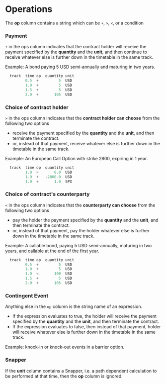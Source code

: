 # Operations

The **op** column contains a string which can be `+`, `>`, `<`, or a condition

### Payment

`+` in the ops column indicates that the contract holder will receive
the payment specified by the **quantity** and the **unit**,
and then continue to receive whatever else is further down in the timetable
in the same track.

Example: A bond paying 5 USD semi-annually and maturing in two years. 

```python
  track  time op  quantity unit
         0.5  +         5  USD
         1.0  +         5  USD
         1.5  +         5  USD
         2.0  +       105  USD
```


### Choice of contract holder

`>` in the ops column indicates that the **contract holder can choose** from the following two options

- receive the payment specified by the **quantity** and the **unit**, and then terminate the contract.
- or, instead of that payment, receive whatever else is further down in the timetable in the same track.

Example: An European Call Option with strike 2800, expiring in 1 year.

```python
  track  time op  quantity unit
         1.0  >       0.0  USD
         1.0  +   -2800.0  USD
         1.0  +       1.0  SPX
```


### Choice of contract's counterparty

`<` in the ops column indicates that the **counterparty can choose** from the following two options

- pay the holder the payment specified by the **quantity** and the **unit**, and then terminate the contract.
- or, instead of that payment, pay the holder whatever else is further down in the timetable in the same track.

Example: A callable bond, paying 5 USD semi-annually, maturing in two years, and callable at the end of the first year.

```python
  track  time op  quantity unit
         0.5  +         5  USD
         1.0  +         5  USD
         1.0  <       100  USD
         1.5  +         5  USD
         2.0  +       105  USD
```


### Contingent Event

Anything else in the `op` column is the string name of an expression.

 - If the expression evaluates to true, the holder will receive the payment specified by the **quantity** and the **unit**, and then terminate the contract.
 - If the expression evaluates to false, then instead of that payment, holder will receive whatever else is further down in the timetable in the same track.

Example: knock-in or knock-out events in a barrier option.

### Snapper

If the **unit** column contains a Snapper, i.e. a path dependent calculation to be performed at that time, then the **op** column is ignored.

